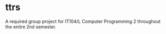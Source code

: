 # ttrs
A required group project for IT104/L Computer Programming 2 throughout the entire 2nd semester.
